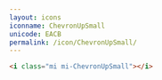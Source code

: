 ```yaml
---
layout: icons
iconname: ChevronUpSmall
unicode: EACB
permalink: /icon/ChevronUpSmall/
---
```


``` html
<i class="mi mi-ChevronUpSmall"></i>
```
